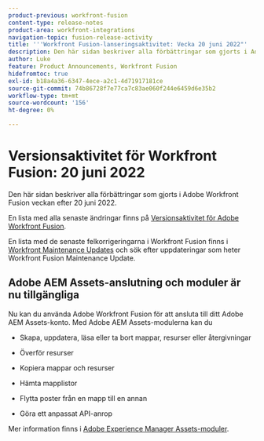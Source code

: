 ```yaml
---
product-previous: workfront-fusion
content-type: release-notes
product-area: workfront-integrations
navigation-topic: fusion-release-activity
title: '''Workfront Fusion-lanseringsaktivitet: Vecka 20 juni 2022"'
description: Den här sidan beskriver alla förbättringar som gjorts i Adobe Workfront Fusion veckan efter 20 juni 2022.
author: Luke
feature: Product Announcements, Workfront Fusion
hidefromtoc: true
exl-id: b18a4a36-6347-4ece-a2c1-4d71917181ce
source-git-commit: 74b86728f7e77ca7c83ae060f244e6459d6e35b2
workflow-type: tm+mt
source-wordcount: '156'
ht-degree: 0%

---
```


# Versionsaktivitet för Workfront Fusion: 20 juni 2022

Den här sidan beskriver alla förbättringar som gjorts i Adobe Workfront Fusion veckan efter 20 juni 2022.

En lista med alla senaste ändringar finns på [Versionsaktivitet för Adobe Workfront Fusion](../../../product-announcements/product-releases/fusion-release-activity/fusion-release-activity.md).

En lista med de senaste felkorrigeringarna i Workfront Fusion finns i [Workfront Maintenance Updates](https://one.workfront.com/s/article/Workfront-Maintenance-Updates-1882317350) och sök efter uppdateringar som heter Workfront Fusion Maintenance Update.

## Adobe AEM Assets-anslutning och moduler är nu tillgängliga

Nu kan du använda Adobe Workfront Fusion för att ansluta till ditt Adobe AEM Assets-konto. Med Adobe AEM Assets-modulerna kan du

* Skapa, uppdatera, läsa eller ta bort mappar, resurser eller återgivningar

* Överför resurser

* Kopiera mappar och resurser

* Hämta mapplistor

* Flytta poster från en mapp till en annan

* Göra ett anpassat API-anrop


Mer information finns i [Adobe Experience Manager Assets-moduler](../../../workfront-fusion/apps-and-their-modules/aem-assets-modules.md).

